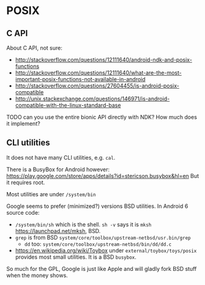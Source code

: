# POSIX

## C API

About C API, not sure:

- <http://stackoverflow.com/questions/12111640/android-ndk-and-posix-functions>
- <http://stackoverflow.com/questions/12111640/what-are-the-most-important-posix-functions-not-available-in-android>
- <http://stackoverflow.com/questions/27604455/is-android-posix-compatible>
- <http://unix.stackexchange.com/questions/146971/is-android-compatible-with-the-linux-standard-base>

TODO can you use the entire bionic API directly with NDK? How much does it implement?

## CLI utilities

It does not have many CLI utilities, e.g. `cal`.

There is a BusyBox for Android however: <https://play.google.com/store/apps/details?id=stericson.busybox&hl=en> But it requires root.

Most utilities are under `/system/bin`

Google seems to prefer (minimized?) versions BSD utilities. In Android 6 source code:

-   `/system/bin/sh` which is the shell. `sh -v` says it is `mksh` <https://launchpad.net/mksh>, BSD.
-   `grep` is from BSD `system/core/toolbox/upstream-netbsd/usr.bin/grep`
    - `dd` too: `system/core/toolbox/upstream-netbsd/bin/dd/dd.c`
-   <https://en.wikipedia.org/wiki/Toybox> under `external/toybox/toys/posix` provides most small utilities. It is a BSD `busybox`.

So much for the GPL, Google is just like Apple and will gladly fork BSD stuff when the money shows.
